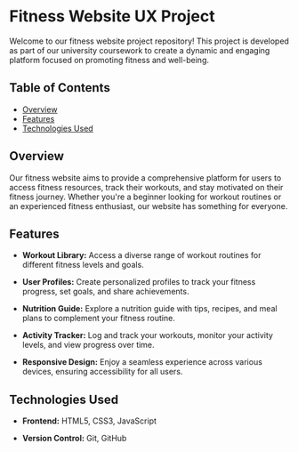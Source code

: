 # Fitness Website UX Project

Welcome to our fitness website project repository! This project is developed as part of our university coursework to create a dynamic and engaging platform focused on promoting fitness and well-being.

## Table of Contents
- [Overview](#overview)
- [Features](#features)
- [Technologies Used](#technologies-used)

## Overview

Our fitness website aims to provide a comprehensive platform for users to access fitness resources, track their workouts, and stay motivated on their fitness journey. Whether you're a beginner looking for workout routines or an experienced fitness enthusiast, our website has something for everyone.

## Features

- **Workout Library:** Access a diverse range of workout routines for different fitness levels and goals.

- **User Profiles:** Create personalized profiles to track your fitness progress, set goals, and share achievements.

- **Nutrition Guide:** Explore a nutrition guide with tips, recipes, and meal plans to complement your fitness routine.

- **Activity Tracker:** Log and track your workouts, monitor your activity levels, and view progress over time.

- **Responsive Design:** Enjoy a seamless experience across various devices, ensuring accessibility for all users.

## Technologies Used

- **Frontend:** HTML5, CSS3, JavaScript

- **Version Control:** Git, GitHub
